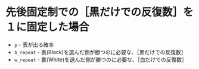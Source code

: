 # 先後固定制での［黒だけでの反復数］を１に固定した場合

* `p` - 表が出る確率
* `b_repeat` - 表(Black)を選んだ側が勝つのに必要な、［黒だけでの反復数］
* `w_repeat` - 裏(White)を選んだ側が勝つのに必要な、［白だけでの反復数］
